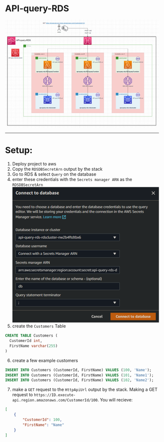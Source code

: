 # API-query-RDS

![](images/diagram.png)


---

# Setup:
1. Deploy project to aws
2. Copy the `RDSDBSecretArn` output by the stack
3. Go to RDS & select `Query` on the database
4. enter these credentials with the `Secrets manager ARN` as the `RDSDBSecretArn`
![](images/connect-to-database.png)
5. create the `Customers` Table
```sql
CREATE TABLE Customers (
  CustomerId int,
  FirstName varchar(255)
)
```
6. create a few example customers
```sql
INSERT INTO Customers (CustomerId, FirstName) VALUES (100, 'Name');
INSERT INTO Customers (CustomerId, FirstName) VALUES (101, 'Name1');
INSERT INTO Customers (CustomerId, FirstName) VALUES (102, 'Name2');
```
7. make a `GET` request to the `HttpApiUrl` output by the stack. Making a GET request to `https://ID.execute-api.region.amazonaws.com/CustomerId/100`. You will recieve:
```json
[
    {
        "CustomerId": 100,
        "FirstName": "Name"
    }
]
```